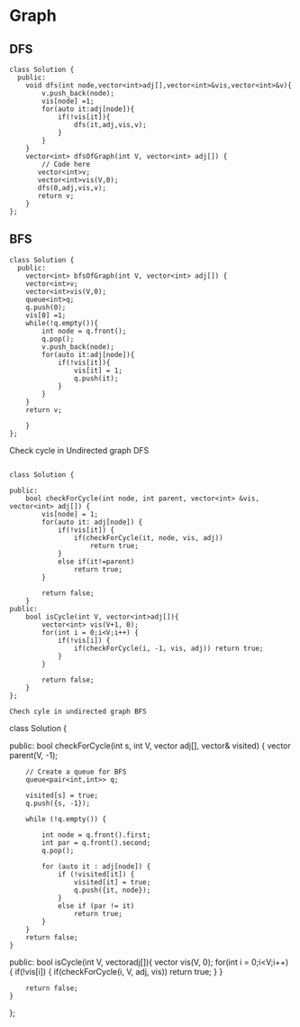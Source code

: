 # Graph

## DFS
```
class Solution {
  public:
    void dfs(int node,vector<int>adj[],vector<int>&vis,vector<int>&v){
        v.push_back(node);
        vis[node] =1;
        for(auto it:adj[node]){
            if(!vis[it]){
                dfs(it,adj,vis,v);
            }
        }
    }
    vector<int> dfsOfGraph(int V, vector<int> adj[]) {
        // Code here
       vector<int>v;
       vector<int>vis(V,0);
       dfs(0,adj,vis,v);
       return v;
    }
};
```

## BFS
```
class Solution {
  public:
    vector<int> bfsOfGraph(int V, vector<int> adj[]) {
	vector<int>v;
	vector<int>vis(V,0);
	queue<int>q;
	q.push(0);
	vis[0] =1;
	while(!q.empty()){
	    int node = q.front();
	    q.pop();
	    v.push_back(node);
	    for(auto it:adj[node]){
	        if(!vis[it]){
	            vis[it] = 1;
	            q.push(it);
	        }
	    }
	}
	return v;
	   
    }
};
```
Check cycle in Undirected graph DFS
```

class Solution {

public:
    bool checkForCycle(int node, int parent, vector<int> &vis, vector<int> adj[]) {
        vis[node] = 1; 
        for(auto it: adj[node]) {
            if(!vis[it]) {
                if(checkForCycle(it, node, vis, adj)) 
                    return true; 
            }
            else if(it!=parent) 
                return true; 
        }
        
        return false; 
    }
public:
	bool isCycle(int V, vector<int>adj[]){
	    vector<int> vis(V+1, 0); 
	    for(int i = 0;i<V;i++) {
	        if(!vis[i]) {
	            if(checkForCycle(i, -1, vis, adj)) return true; 
	        }
	    }
	    
	    return false; 
	}
};

Chech cyle in undirected graph BFS
```

class Solution {

public:
    bool checkForCycle(int s, int V, vector<int> adj[], vector<int>& visited)
    {
        vector<int> parent(V, -1);
     
        // Create a queue for BFS
        queue<pair<int,int>> q;
     
        visited[s] = true;
        q.push({s, -1});
     
        while (!q.empty()) {
     
            int node = q.front().first;
            int par = q.front().second;
            q.pop();
     
            for (auto it : adj[node]) {
                if (!visited[it]) {
                    visited[it] = true;
                    q.push({it, node});
                }
                else if (par != it)
                    return true;
            }
        }
        return false;
    }
public:
	bool isCycle(int V, vector<int>adj[]){
	    vector<int> vis(V, 0); 
	    for(int i = 0;i<V;i++) {
	        if(!vis[i]) {
	            if(checkForCycle(i, V, adj, vis)) return true; 
	        }
	    }
	    
	    return false; 
	}
};
```
```
